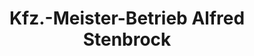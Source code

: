 ---
title: "Kfz.-Meister-Betrieb Alfred Stenbrock"
url: /grevenbroich/kfz-meister-betrieb-alfred-stenbrock/
shop: Autowerkstatt
---